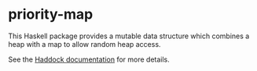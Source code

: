 priority-map
============

This Haskell package provides a mutable data structure which combines a heap with a map to allow random heap access.

See the [Haddock documentation](http://bmsherman.github.io/haddock/priority-map/) for more details.
